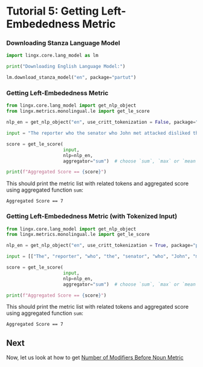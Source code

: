 # Tutorial 5: Getting Left-Embededness Metric 

### Downloading Stanza Language Model

```python
import lingx.core.lang_model as lm

print("Downloading English Language Model:")

lm.download_stanza_model("en", package="partut")
```

### Getting Left-Embededness Metric 

```python
from lingx.core.lang_model import get_nlp_object
from lingx.metrics.monolingual.le import get_le_score

nlp_en = get_nlp_object("en", use_critt_tokenization = False, package="partut")

input = "The reporter who the senator who John met attacked disliked the editor."

score = get_le_score(
                     input, 
                     nlp=nlp_en, 
                     aggregator="sum")  # choose `sum`, `max` or `mean`

print(f"Aggregated Score == {score}")
```
This should print the metric list with related tokens and aggregated score using aggregated function `sum`:

```console
Aggregated Score == 7
```
### Getting Left-Embededness Metric (with Tokenized Input)

```python
from lingx.core.lang_model import get_nlp_object
from lingx.metrics.monolingual.le import get_le_score

nlp_en = get_nlp_object("en", use_critt_tokenization = True, package="partut")

input = [["The", "reporter", "who", "the", "senator", "who", "John", "met", "attacked"], ["disliked", "the", "editor", "."]]

score = get_le_score(
                     input, 
                     nlp=nlp_en, 
                     aggregator="sum")  # choose `sum`, `max` or `mean`

print(f"Aggregated Score == {score}")
```
This should print the metric list with related tokens and aggregated score using aggregated function `sum`:

```console
Aggregated Score == 7
```

## Next

Now, let us look at how to get [Number of Modifiers Before Noun Metric](TUTORIAL_6_MBN.md)
